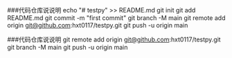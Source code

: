 ###代码仓库说说明
echo "# testpy" >> README.md
git init
git add README.md
git commit -m "first commit"
git branch -M main
git remote add origin git@github.com:hxt0117/testpy.git
git push -u origin main

###代码仓库说说明
git remote add origin git@github.com:hxt0117/testpy.git
git branch -M main
git push -u origin main